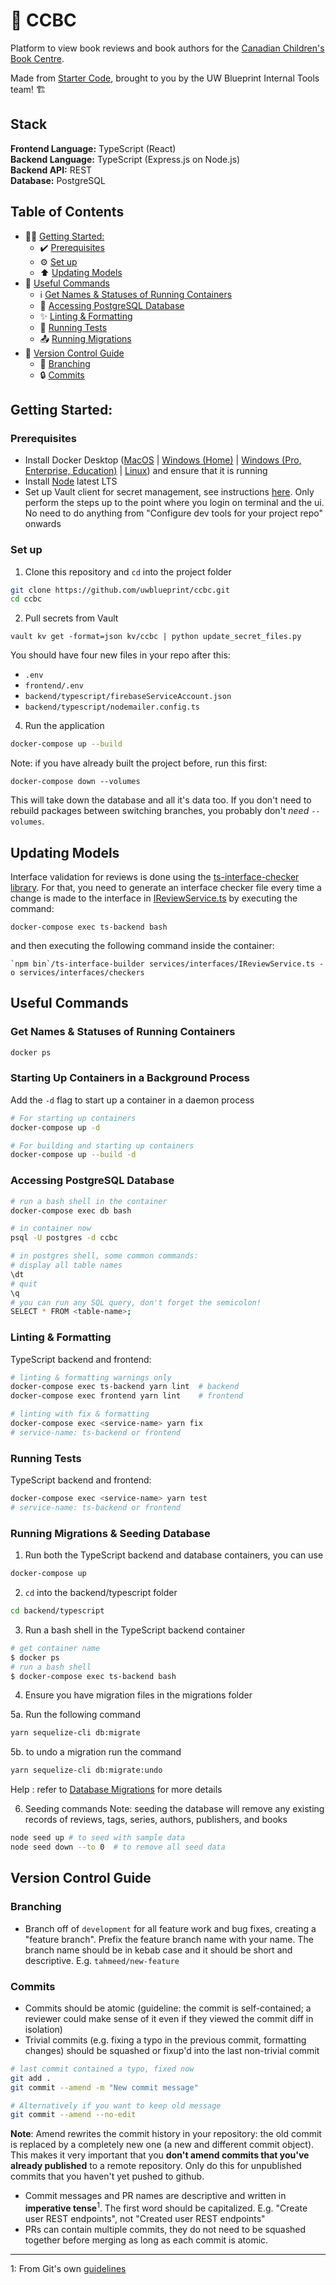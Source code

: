 # :book: CCBC

Platform to view book reviews and book authors for the [Canadian Children's Book Centre](https://bookcentre.ca/). 



Made from [Starter Code](https://uwblueprint.github.io/starter-code-v2), brought to you by the UW Blueprint Internal Tools team! 🏗️


## Stack
**Frontend Language:** TypeScript (React)<br>
**Backend Language:** TypeScript (Express.js on Node.js)<br>
**Backend API:** REST<br>
**Database:** PostgreSQL<br>

## Table of Contents
* 👨‍💻 [Getting Started:](#getting-started)
  * ✔️ [Prerequisites](#prerequisites)
  * ⚙️ [Set up](#set-up)
  * ⬆️ [Updating Models](#updating-models)
* 🧰 [Useful Commands](#useful-commands)
  * ℹ️ [Get Names & Statuses of Running Containers](#get-names--statuses-of-running-containers)
  * 💽 [Accessing PostgreSQL Database](#accessing-postgresql-database)
  * ✨ [Linting & Formatting](#linting--formatting)
  * 🧪 [Running Tests](#running-tests)
  * :outbox_tray: [Running Migrations](#running-migrations--seeding-database)
* 🌳 [Version Control Guide](#version-control-guide)
  * 🌿 [Branching](#branching)
  * 🔒 [Commits](#commits)


## Getting Started:

### Prerequisites

* Install Docker Desktop ([MacOS](https://docs.docker.com/docker-for-mac/install/) | [Windows (Home)](https://docs.docker.com/docker-for-windows/install-windows-home/) | [Windows (Pro, Enterprise, Education)](https://docs.docker.com/docker-for-windows/install/) | [Linux](https://docs.docker.com/engine/install/#server)) and ensure that it is running
* Install [Node](https://nodejs.org/en/) latest LTS
* Set up Vault client for secret management, see instructions [here](https://www.notion.so/uwblueprintexecs/Secret-Management-2d5b59ef0987415e93ec951ce05bf03e). Only perform the steps up to the point where you login on terminal and the ui. No need to do anything from "Configure dev tools for your project repo" onwards


### Set up

1. Clone this repository and `cd` into the project folder
```bash
git clone https://github.com/uwblueprint/ccbc.git
cd ccbc
```
2. Pull secrets from Vault
```
vault kv get -format=json kv/ccbc | python update_secret_files.py
```

You should have four new files in your repo after this:

- `.env`
- `frontend/.env`
- `backend/typescript/firebaseServiceAccount.json`
- `backend/typescript/nodemailer.config.ts`

4. Run the application

```bash
docker-compose up --build
```

Note: if you have already built the project before, run this first:

```
docker-compose down --volumes
```

This will take down the database and all it's data too.
If you don't need to rebuild packages between switching branches, you probably don't _need_ `--volumes`.

## Updating Models
Interface validation for reviews is done using the [ts-interface-checker library](https://github.com/gristlabs/ts-interface-checker). For that, you need to generate an interface checker file every time a change is made to the interface in [IReviewService.ts](https://github.com/uwblueprint/ccbc/blob/development/backend/typescript/services/interfaces/IReviewService.ts) by executing the command:
```
docker-compose exec ts-backend bash
```

and then executing the following command inside the container:
```
`npm bin`/ts-interface-builder services/interfaces/IReviewService.ts -o services/interfaces/checkers
```

## Useful Commands

### Get Names & Statuses of Running Containers
```bash
docker ps
```

### Starting Up Containers in a Background Process
Add the `-d` flag to start up a container in a daemon process
```bash
# For starting up containers
docker-compose up -d

# For building and starting up containers
docker-compose up --build -d
```

### Accessing PostgreSQL Database

```bash
# run a bash shell in the container
docker-compose exec db bash

# in container now
psql -U postgres -d ccbc

# in postgres shell, some common commands:
# display all table names
\dt
# quit
\q
# you can run any SQL query, don't forget the semicolon!
SELECT * FROM <table-name>;
```

### Linting & Formatting

TypeScript backend and frontend:
```bash
# linting & formatting warnings only
docker-compose exec ts-backend yarn lint  # backend
docker-compose exec frontend yarn lint    # frontend

# linting with fix & formatting
docker-compose exec <service-name> yarn fix
# service-name: ts-backend or frontend
```

### Running Tests

TypeScript backend and frontend:
```bash
docker-compose exec <service-name> yarn test
# service-name: ts-backend or frontend
```

### Running Migrations & Seeding Database

1. Run both the TypeScript backend and database containers, you can use 
```bash
docker-compose up
```
2. `cd` into the backend/typescript folder
```bash
cd backend/typescript
```

3. Run a bash shell in the TypeScript backend container
```bash
# get container name
$ docker ps
# run a bash shell
$ docker-compose exec ts-backend bash  
```

4. Ensure you have migration files in the migrations folder

5a. Run the following command
```bash
yarn sequelize-cli db:migrate
```
5b. to undo a migration run the command 
```bash
yarn sequelize-cli db:migrate:undo
```

Help : refer to [Database Migrations](https://www.notion.so/uwblueprintexecs/Database-Migrations-18dd52dd13e648e6a472a0c74762d884) for more details

6. Seeding commands
Note: seeding the database will remove any existing records of reviews, tags, series, authors, publishers, and books
``` bash
node seed up # to seed with sample data
node seed down --to 0  # to remove all seed data
```


## Version Control Guide

### Branching
* Branch off of `development` for all feature work and bug fixes, creating a "feature branch". Prefix the feature branch name with your name. The branch name should be in kebab case and it should be short and descriptive. E.g. `tahmeed/new-feature`

### Commits
* Commits should be atomic (guideline: the commit is self-contained; a reviewer could make sense of it even if they viewed the commit diff in isolation)
* Trivial commits (e.g. fixing a typo in the previous commit, formatting changes) should be squashed or fixup'd into the last non-trivial commit

```bash
# last commit contained a typo, fixed now
git add .
git commit --amend -m "New commit message"

# Alternatively if you want to keep old message
git commit --amend --no-edit
```
**Note**: Amend rewrites the commit history in your repository: the old commit is replaced by a completely new one (a new and different commit object). This makes it very important that you **don't amend commits that you've already published** to a remote repository. Only do this for unpublished commits that you haven't yet pushed to github.

* Commit messages and PR names are descriptive and written in **imperative tense**<sup>1</sup>. The first word should be capitalized. E.g. "Create user REST endpoints", not "Created user REST endpoints"
* PRs can contain multiple commits, they do not need to be squashed together before merging as long as each commit is atomic.

---

1: From Git's own [guidelines](https://github.com/git/git/blob/311531c9de557d25ac087c1637818bd2aad6eb3a/Documentation/SubmittingPatches#L139-L145)
